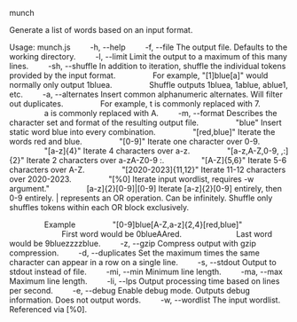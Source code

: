 munch

Generate a list of words based on an input format.

Usage: munch.js
&nbsp;&nbsp;&nbsp;&nbsp;&nbsp;&nbsp;&nbsp;&nbsp;-h, --help
&nbsp;&nbsp;&nbsp;&nbsp;&nbsp;&nbsp;&nbsp;&nbsp;-f, --file The output file. Defaults to the working directory.
&nbsp;&nbsp;&nbsp;&nbsp;&nbsp;&nbsp;&nbsp;&nbsp;-l, --limit Limit the output to a maximum of this many lines.
&nbsp;&nbsp;&nbsp;&nbsp;&nbsp;&nbsp;&nbsp;&nbsp;-sh, --shuffle In addition to iteration, shuffle the individual tokens provided by the input format.
&nbsp;&nbsp;&nbsp;&nbsp;&nbsp;&nbsp;&nbsp;&nbsp;&nbsp;&nbsp;&nbsp;&nbsp;&nbsp;&nbsp;&nbsp;&nbsp;For example, "[1]blue[a]" would normally only output 1bluea.
&nbsp;&nbsp;&nbsp;&nbsp;&nbsp;&nbsp;&nbsp;&nbsp;&nbsp;&nbsp;&nbsp;&nbsp;&nbsp;&nbsp;&nbsp;&nbsp;Shuffle outputs 1bluea, 1ablue, ablue1, etc.
&nbsp;&nbsp;&nbsp;&nbsp;&nbsp;&nbsp;&nbsp;&nbsp;-a, --alternates Insert common alphanumeric alternates. Will filter out duplicates.
&nbsp;&nbsp;&nbsp;&nbsp;&nbsp;&nbsp;&nbsp;&nbsp;&nbsp;&nbsp;&nbsp;&nbsp;&nbsp;&nbsp;&nbsp;&nbsp;For example, t is commonly replaced with 7.
&nbsp;&nbsp;&nbsp;&nbsp;&nbsp;&nbsp;&nbsp;&nbsp;&nbsp;&nbsp;&nbsp;&nbsp;&nbsp;&nbsp;&nbsp;&nbsp;a is commonly replaced with A.
&nbsp;&nbsp;&nbsp;&nbsp;&nbsp;&nbsp;&nbsp;&nbsp;-m, --format Describes the character set and format of the resulting output file.
&nbsp;&nbsp;&nbsp;&nbsp;&nbsp;&nbsp;&nbsp;&nbsp;&nbsp;&nbsp;&nbsp;&nbsp;&nbsp;&nbsp;&nbsp;&nbsp;"blue" Insert static word blue into every combination.
&nbsp;&nbsp;&nbsp;&nbsp;&nbsp;&nbsp;&nbsp;&nbsp;&nbsp;&nbsp;&nbsp;&nbsp;&nbsp;&nbsp;&nbsp;&nbsp;"[red,blue]" Iterate the words red and blue.
&nbsp;&nbsp;&nbsp;&nbsp;&nbsp;&nbsp;&nbsp;&nbsp;&nbsp;&nbsp;&nbsp;&nbsp;&nbsp;&nbsp;&nbsp;&nbsp;"[0-9]" Iterate one character over 0-9.
&nbsp;&nbsp;&nbsp;&nbsp;&nbsp;&nbsp;&nbsp;&nbsp;&nbsp;&nbsp;&nbsp;&nbsp;&nbsp;&nbsp;&nbsp;&nbsp;"[a-z]{4}" Iterate 4 characters over a-z.
&nbsp;&nbsp;&nbsp;&nbsp;&nbsp;&nbsp;&nbsp;&nbsp;&nbsp;&nbsp;&nbsp;&nbsp;&nbsp;&nbsp;&nbsp;&nbsp;"[a-z,A-Z,0-9, ,:]{2}" Iterate 2 characters over a-zA-Z0-9 :.
&nbsp;&nbsp;&nbsp;&nbsp;&nbsp;&nbsp;&nbsp;&nbsp;&nbsp;&nbsp;&nbsp;&nbsp;&nbsp;&nbsp;&nbsp;&nbsp;"[A-Z]{5,6}" Iterate 5-6 characters over A-Z.
&nbsp;&nbsp;&nbsp;&nbsp;&nbsp;&nbsp;&nbsp;&nbsp;&nbsp;&nbsp;&nbsp;&nbsp;&nbsp;&nbsp;&nbsp;&nbsp;"[2020-2023]{11,12}" Iterate 11-12 characters over 2020-2023.
&nbsp;&nbsp;&nbsp;&nbsp;&nbsp;&nbsp;&nbsp;&nbsp;&nbsp;&nbsp;&nbsp;&nbsp;&nbsp;&nbsp;&nbsp;&nbsp;"[%0] Iterate input wordlist, requires -w argument."
&nbsp;&nbsp;&nbsp;&nbsp;&nbsp;&nbsp;&nbsp;&nbsp;&nbsp;&nbsp;&nbsp;&nbsp;&nbsp;&nbsp;&nbsp;&nbsp;[a-z]{2}[0-9]|[0-9] Iterate [a-z]{2}[0-9] entirely, then 0-9 entirely. | represents an OR operation. Can be infinitely. Shuffle only shuffles tokens within each OR block exclusively.

&nbsp;&nbsp;&nbsp;&nbsp;&nbsp;&nbsp;&nbsp;&nbsp;&nbsp;&nbsp;&nbsp;&nbsp;&nbsp;&nbsp;&nbsp;&nbsp;Example
&nbsp;&nbsp;&nbsp;&nbsp;&nbsp;&nbsp;&nbsp;&nbsp;&nbsp;&nbsp;&nbsp;&nbsp;&nbsp;&nbsp;&nbsp;&nbsp;"[0-9]blue[A-Z,a-z]{2,4}[red,blue]"
&nbsp;&nbsp;&nbsp;&nbsp;&nbsp;&nbsp;&nbsp;&nbsp;&nbsp;&nbsp;&nbsp;&nbsp;&nbsp;&nbsp;&nbsp;&nbsp;&nbsp;&nbsp;&nbsp;&nbsp;&nbsp;&nbsp;&nbsp;&nbsp;First word would be 0blueAAred.
&nbsp;&nbsp;&nbsp;&nbsp;&nbsp;&nbsp;&nbsp;&nbsp;&nbsp;&nbsp;&nbsp;&nbsp;&nbsp;&nbsp;&nbsp;&nbsp;&nbsp;&nbsp;&nbsp;&nbsp;&nbsp;&nbsp;&nbsp;&nbsp;Last word would be 9bluezzzzblue.
&nbsp;&nbsp;&nbsp;&nbsp;&nbsp;&nbsp;&nbsp;&nbsp;-z, --gzip Compress output with gzip compression.
&nbsp;&nbsp;&nbsp;&nbsp;&nbsp;&nbsp;&nbsp;&nbsp;-d, --duplicates Set the maximum times the same character can appear in a row on a single line.
&nbsp;&nbsp;&nbsp;&nbsp;&nbsp;&nbsp;&nbsp;&nbsp;-s, --stdout Output to stdout instead of file.
&nbsp;&nbsp;&nbsp;&nbsp;&nbsp;&nbsp;&nbsp;&nbsp;-mi, --min Minimum line length.
&nbsp;&nbsp;&nbsp;&nbsp;&nbsp;&nbsp;&nbsp;&nbsp;-ma, --max Maximum line length.
&nbsp;&nbsp;&nbsp;&nbsp;&nbsp;&nbsp;&nbsp;&nbsp;-li, --lps Output processing time based on lines per second.
&nbsp;&nbsp;&nbsp;&nbsp;&nbsp;&nbsp;&nbsp;&nbsp;-e, --debug Enable debug mode. Outputs debug information. Does not output words.
&nbsp;&nbsp;&nbsp;&nbsp;&nbsp;&nbsp;&nbsp;&nbsp;-w, --wordlist The input wordlist. Referenced via [%0].
